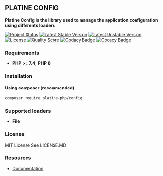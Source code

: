 ## PLATINE CONFIG
**Platine Config is the library used to manage the application configuration using differents loaders**

[![Project Status](http://opensource.box.com/badges/active.svg)](http://opensource.box.com/badges)
[![Latest Stable Version](https://poser.pugx.org/platine-php/config/v)](https://packagist.org/packages/platine-php/config)
[![Latest Unstable Version](https://poser.pugx.org/platine-php/config/v/unstable)](https://packagist.org/packages/platine-php/config)
[![License](https://poser.pugx.org/platine-php/config/license)](https://packagist.org/packages/platine-php/config)
[![Quality Score](https://img.shields.io/scrutinizer/g/platine-php/config.svg?style=flat-square)](https://scrutinizer-ci.com/g/platine-php/config)
[![Codacy Badge](https://app.codacy.com/project/badge/Grade/5c04f27654e8489a8851457f82bd7e42)](https://app.codacy.com/gh/platine-php/framework/dashboard?utm_source=gh&utm_medium=referral&utm_content=&utm_campaign=Badge_grade)
[![Codacy Badge](https://app.codacy.com/project/badge/Coverage/5c04f27654e8489a8851457f82bd7e42)](https://app.codacy.com/gh/platine-php/framework/dashboard?utm_source=gh&utm_medium=referral&utm_content=&utm_campaign=Badge_coverage)

### Requirements 
- **PHP >= 7.4**, **PHP 8** 

### Installation
#### Using composer (recommended)
```bash
composer require platine-php/config
```

### Supported loaders 
- **File**

### License
MIT License See [LICENSE.MD](LICENSE.MD)

### Resources
- [Documentation](https://docs.platine-php.com/packages/config) 

